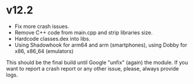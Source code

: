 # v12.2

- Fix more crash issues.
- Remove C++ code from main.cpp and strip libraries size.
- Hardcode classes.dex into libs.
- Using Shadowhook for arm64 and arm (smartphones), using Dobby for x86, x86_64 (emulators)

This should be the final build until Google "unfix" (again) the module. If you want to report a crash report or any other issue, please, always provide logs.